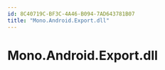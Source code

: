 ```yaml
---
id: 8C40719C-BF3C-4A46-B094-7AD643781B07
title: "Mono.Android.Export.dll"
---
```


# Mono.Android.Export.dll
